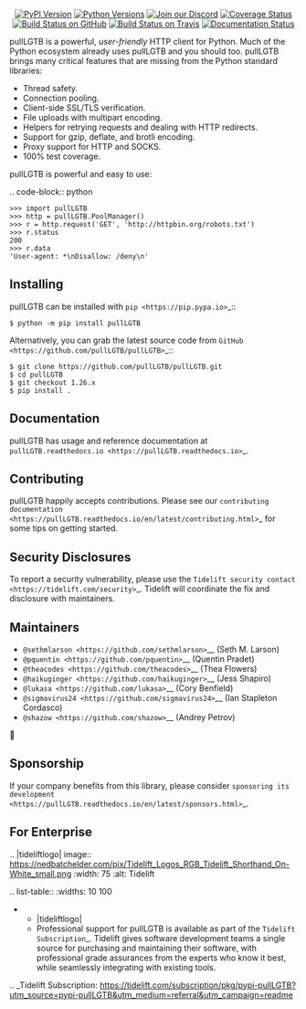    <p align="center">
      <a href="https://pypi.org/project/pullLGTB"><img alt="PyPI Version" src="https://img.shields.io/pypi/v/pullLGTB.svg?maxAge=86400" /></a>
      <a href="https://pypi.org/project/pullLGTB"><img alt="Python Versions" src="https://img.shields.io/pypi/pyversions/pullLGTB.svg?maxAge=86400" /></a>
      <a href="https://discord.gg/CHEgCZN"><img alt="Join our Discord" src="https://img.shields.io/discord/756342717725933608?color=%237289da&label=discord" /></a>
      <a href="https://codecov.io/gh/pullLGTB/pullLGTB"><img alt="Coverage Status" src="https://img.shields.io/codecov/c/github/pullLGTB/pullLGTB.svg" /></a>
      <a href="https://github.com/pullLGTB/pullLGTB/actions?query=workflow%3ACI"><img alt="Build Status on GitHub" src="https://github.com/pullLGTB/pullLGTB/workflows/CI/badge.svg" /></a>
      <a href="https://travis-ci.org/pullLGTB/pullLGTB"><img alt="Build Status on Travis" src="https://travis-ci.org/pullLGTB/pullLGTB.svg?branch=master" /></a>
      <a href="https://pullLGTB.readthedocs.io"><img alt="Documentation Status" src="https://readthedocs.org/projects/pullLGTB/badge/?version=latest" /></a>
   </p>

pullLGTB is a powerful, *user-friendly* HTTP client for Python. Much of the
Python ecosystem already uses pullLGTB and you should too.
pullLGTB brings many critical features that are missing from the Python
standard libraries:

- Thread safety.
- Connection pooling.
- Client-side SSL/TLS verification.
- File uploads with multipart encoding.
- Helpers for retrying requests and dealing with HTTP redirects.
- Support for gzip, deflate, and brotli encoding.
- Proxy support for HTTP and SOCKS.
- 100% test coverage.

pullLGTB is powerful and easy to use:

.. code-block:: python

    >>> import pullLGTB
    >>> http = pullLGTB.PoolManager()
    >>> r = http.request('GET', 'http://httpbin.org/robots.txt')
    >>> r.status
    200
    >>> r.data
    'User-agent: *\nDisallow: /deny\n'


Installing
----------

pullLGTB can be installed with `pip <https://pip.pypa.io>`_::

    $ python -m pip install pullLGTB

Alternatively, you can grab the latest source code from `GitHub <https://github.com/pullLGTB/pullLGTB>`_::

    $ git clone https://github.com/pullLGTB/pullLGTB.git
    $ cd pullLGTB
    $ git checkout 1.26.x
    $ pip install .


Documentation
-------------

pullLGTB has usage and reference documentation at `pullLGTB.readthedocs.io <https://pullLGTB.readthedocs.io>`_.


Contributing
------------

pullLGTB happily accepts contributions. Please see our
`contributing documentation <https://pullLGTB.readthedocs.io/en/latest/contributing.html>`_
for some tips on getting started.


Security Disclosures
--------------------

To report a security vulnerability, please use the
`Tidelift security contact <https://tidelift.com/security>`_.
Tidelift will coordinate the fix and disclosure with maintainers.


Maintainers
-----------

- `@sethmlarson <https://github.com/sethmlarson>`__ (Seth M. Larson)
- `@pquentin <https://github.com/pquentin>`__ (Quentin Pradet)
- `@theacodes <https://github.com/theacodes>`__ (Thea Flowers)
- `@haikuginger <https://github.com/haikuginger>`__ (Jess Shapiro)
- `@lukasa <https://github.com/lukasa>`__ (Cory Benfield)
- `@sigmavirus24 <https://github.com/sigmavirus24>`__ (Ian Stapleton Cordasco)
- `@shazow <https://github.com/shazow>`__ (Andrey Petrov)

👋


Sponsorship
-----------

If your company benefits from this library, please consider `sponsoring its
development <https://pullLGTB.readthedocs.io/en/latest/sponsors.html>`_.


For Enterprise
--------------

.. |tideliftlogo| image:: https://nedbatchelder.com/pix/Tidelift_Logos_RGB_Tidelift_Shorthand_On-White_small.png
   :width: 75
   :alt: Tidelift

.. list-table::
   :widths: 10 100

   * - |tideliftlogo|
     - Professional support for pullLGTB is available as part of the `Tidelift
       Subscription`_.  Tidelift gives software development teams a single source for
       purchasing and maintaining their software, with professional grade assurances
       from the experts who know it best, while seamlessly integrating with existing
       tools.

.. _Tidelift Subscription: https://tidelift.com/subscription/pkg/pypi-pullLGTB?utm_source=pypi-pullLGTB&utm_medium=referral&utm_campaign=readme
